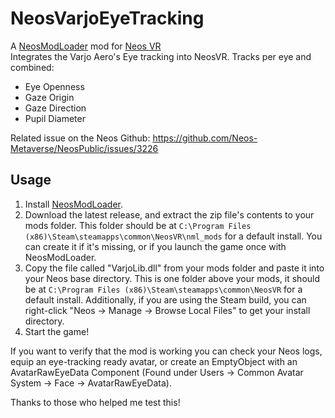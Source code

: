 # NeosVarjoEyeTracking 

A [NeosModLoader](https://github.com/zkxs/NeosModLoader) mod for [Neos VR](https://neos.com/)  
Integrates the Varjo Aero's Eye tracking into NeosVR. Tracks per eye and combined:
- Eye Openness
- Gaze Origin
- Gaze Direction
- Pupil Diameter

Related issue on the Neos Github:
https://github.com/Neos-Metaverse/NeosPublic/issues/3226

## Usage
1. Install [NeosModLoader](https://github.com/zkxs/NeosModLoader).
2. Download the latest release, and extract the zip file's contents to your mods folder. This folder should be at `C:\Program Files (x86)\Steam\steamapps\common\NeosVR\nml_mods` for a default install. You can create it if it's missing, or if you launch the game once with NeosModLoader.
3. Copy the file called "VarjoLib.dll" from your mods folder and paste it into your Neos base directory. This is one folder above your mods, it should be at `C:\Program Files (x86)\Steam\steamapps\common\NeosVR` for a default install. Additionally, if you are using the Steam build, you can right-click "Neos -> Manage -> Browse Local Files" to get your install directory.
4. Start the game!

If you want to verify that the mod is working you can check your Neos logs, equip an eye-tracking ready avatar, or create an EmptyObject with an AvatarRawEyeData Component (Found under Users -> Common Avatar System -> Face -> AvatarRawEyeData).

Thanks to those who helped me test this!
